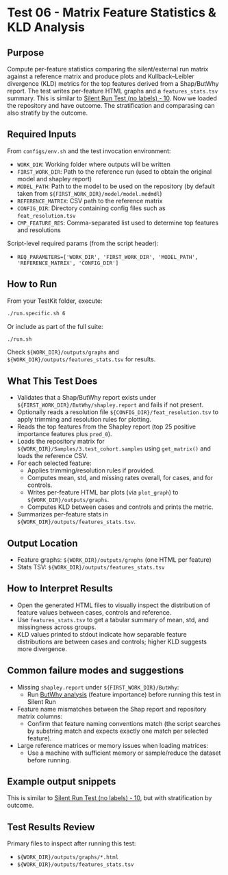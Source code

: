 # Test 06 - Matrix Feature Statistics & KLD Analysis

## Purpose

Compute per-feature statistics comparing the silent/external run matrix against a reference matrix and produce plots and Kullback–Leibler divergence (KLD) metrics for the top features derived from a Shap/ButWhy report. The test writes per-feature HTML graphs and a `features_stats.tsv` summary.
This is similar to [Silent Run Test (no labels) - 10](../External%20Silent%20Run/Test%2010%20-%20Compare%20Important%20Feature.md). Now we loaded the repository and have outcome. The stratification and comparasing can also stratify by the outcome.

## Required Inputs

From `configs/env.sh` and the test invocation environment:

- `WORK_DIR`: Working folder where outputs will be written
- `FIRST_WORK_DIR`: Path to the reference run (used to obtain the original model and shapley report)
- `MODEL_PATH`: Path to the model to be used on the repository (by default taken from `${FIRST_WORK_DIR}/model/model.medmdl`)
- `REFERENCE_MATRIX`: CSV path to the reference matrix
- `CONFIG_DIR`: Directory containing config files such as `feat_resolution.tsv`
- `CMP_FEATURE_RES`: Comma-separated list used to determine top features and resolutions

Script-level required params (from the script header):

- `REQ_PARAMETERS=['WORK_DIR', 'FIRST_WORK_DIR', 'MODEL_PATH', 'REFERENCE_MATRIX', 'CONFIG_DIR']`

## How to Run

From your TestKit folder, execute:

```bash
./run.specific.sh 6
```

Or include as part of the full suite:

```bash
./run.sh
```

Check `${WORK_DIR}/outputs/graphs` and `${WORK_DIR}/outputs/features_stats.tsv` for results.

## What This Test Does

- Validates that a Shap/ButWhy report exists under `${FIRST_WORK_DIR}/ButWhy/shapley.report` and fails if not present.
- Optionally reads a resolution file `${CONFIG_DIR}/feat_resolution.tsv` to apply trimming and resolution rules for plotting.
- Reads the top features from the Shapley report (top 25 positive importance features plus `pred_0`).
- Loads the repository matrix for `${WORK_DIR}/Samples/3.test_cohort.samples` using `get_matrix()` and loads the reference CSV.
- For each selected feature:
  - Applies trimming/resolution rules if provided.
  - Computes mean, std, and missing rates overall, for cases, and for controls.
  - Writes per-feature HTML bar plots (via `plot_graph`) to `${WORK_DIR}/outputs/graphs`.
  - Computes KLD between cases and controls and prints the metric.
- Summarizes per-feature stats in `${WORK_DIR}/outputs/features_stats.tsv`.

## Output Location

- Feature graphs: `${WORK_DIR}/outputs/graphs` (one HTML per feature)
- Stats TSV: `${WORK_DIR}/outputs/features_stats.tsv`

## How to Interpret Results

- Open the generated HTML files to visually inspect the distribution of feature values between cases, controls and reference.
- Use `features_stats.tsv` to get a tabular summary of mean, std, and missingness across groups.
- KLD values printed to stdout indicate how separable feature distributions are between cases and controls; higher KLD suggests more divergence.

## Common failure modes and suggestions

- Missing `shapley.report` under `${FIRST_WORK_DIR}/ButWhy`:
    * Run [ButWhy analysis](../External%20Silent%20Run/Test%2013%20-%20But%20Why%20(Shapley).md) (feature importance) before running this test in Silent Run
- Feature name mismatches between the Shap report and repository matrix columns:
    * Confirm that feature naming conventions match (the script searches by substring match and expects exactly one match per selected feature).
- Large reference matrices or memory issues when loading matrices:
    * Use a machine with sufficient memory or sample/reduce the dataset before running.

## Example output snippets

This is similar to [Silent Run Test (no labels) - 10](../External%20Silent%20Run/Test%2010%20-%20Compare%20Important%20Feature.md), but with stratification by outcome.

## Test Results Review

Primary files to inspect after running this test:

- `${WORK_DIR}/outputs/graphs/*.html`
- `${WORK_DIR}/outputs/features_stats.tsv`
